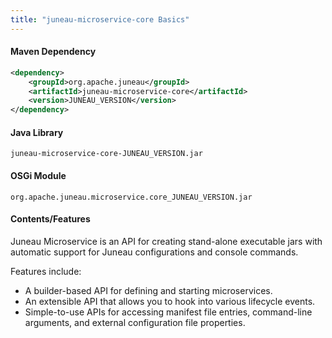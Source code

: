 ```yaml
---
title: "juneau-microservice-core Basics"
---
```


#### Maven Dependency

```xml
<dependency>
    <groupId>org.apache.juneau</groupId>
    <artifactId>juneau-microservice-core</artifactId>
    <version>JUNEAU_VERSION</version>
</dependency>
```

#### Java Library

```text
juneau-microservice-core-JUNEAU_VERSION.jar
```

#### OSGi Module

```text
org.apache.juneau.microservice.core_JUNEAU_VERSION.jar
```

#### Contents/Features

Juneau Microservice is an API for creating stand-alone executable jars with automatic support for Juneau configurations
and console commands.

Features include:

- A builder-based API for defining and starting microservices.
- An extensible API that allows you to hook into various lifecycle events.
- Simple-to-use APIs for accessing manifest file entries, command-line arguments, and external configuration file properties.
